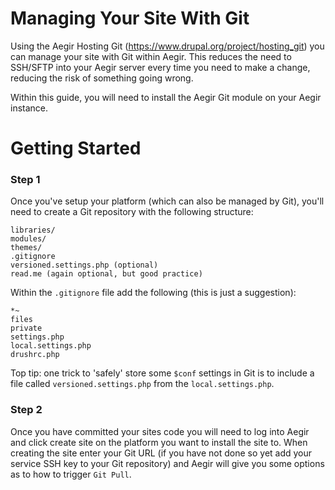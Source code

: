 Managing Your Site With Git
===========================

Using the Aegir Hosting Git (https://www.drupal.org/project/hosting_git) you can manage your site with Git within Aegir. This reduces the need to SSH/SFTP into your Aegir server every time you need to make a change, reducing the risk of something going wrong.

Within this guide, you will need to install the Aegir Git module on your Aegir instance.

Getting Started
===========================

### Step 1

Once you've setup your platform (which can also be managed by Git), you'll need to create a Git repository with the following structure:

    libraries/
    modules/
    themes/
    .gitignore
    versioned.settings.php (optional)
    read.me (again optional, but good practice)

Within the `.gitignore` file add the following (this is just a suggestion):

    *~
    files
    private
    settings.php
    local.settings.php
    drushrc.php

Top tip: one trick to 'safely' store some `$conf` settings in Git is to include a file called `versioned.settings.php` from the `local.settings.php`.

### Step 2

Once you have committed your sites code you will need to log into Aegir and click create site on the platform you want to install the site to.  When creating the site enter your Git URL (if you have not done so yet add your service SSH key to your Git repository) and Aegir will give you some options as to how to trigger `Git Pull`.
